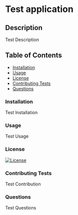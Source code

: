 # Test application

  ## Description
  Test Description
  ## Table of Contents
  - [Installation](#installation)
  - [Usage](#usage)
  - [License](#license)
  - [Contributing Tests](#contributing-tests)
  - [Questions](#questions)

  ### Installation
  Test Installation

  ### Usage
  Test Usage
  ### License
  [![License](https://img.shields.io/badge/License-Apache_2.0-blue.svg)](https://opensource.org/licenses/Apache-2.0)
  ### Contributing Tests
  Test Contribution
  ### Questions
  Test Questions

